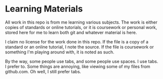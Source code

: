 # Learning Materials
All work in this repo is from me learning various subjects. The work is either copies of standards or online tutorials, or it is coursework or personal work, stored here for me to learn both git and whatever material is here.

I claim no license for the work done in this repo. If the file is a copy of a standard or an online tutorial, I note the source. If the file is coursework or something I'm playing around with, it is noted as such.

By the way, some people use tabs, and some people use spaces. I use tabs. I prefer to. Some things are annoying, like viewing some of my files from github.com. Oh well, I still prefer tabs.